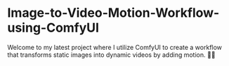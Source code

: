 # Image-to-Video-Motion-Workflow-using-ComfyUI
Welcome to my latest project where I utilize ComfyUI to create a workflow that transforms static images into dynamic videos by adding motion. 🎥✨
